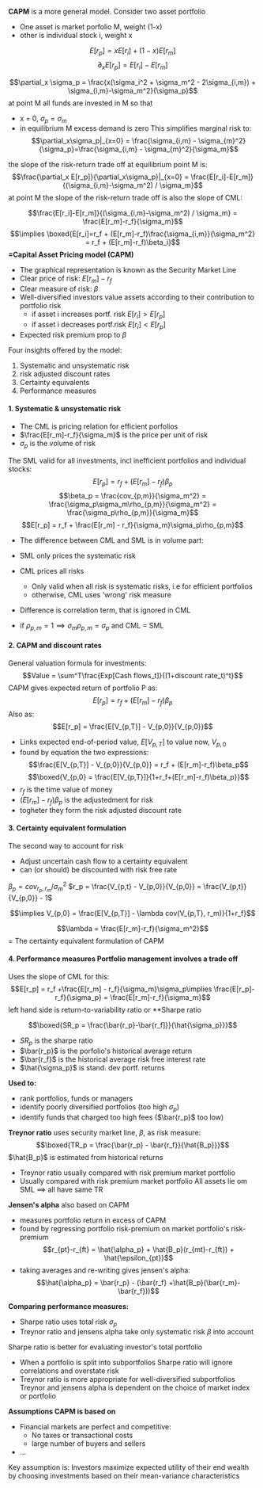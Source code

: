 **CAPM** is a more general model. 
Consider two asset portfolio
- One asset is market porfolio M, weight (1-x)
- other is individual stock i, weight x

$$E[r_p] = xE[r_i] + (1-x)E[r_m]$$
$$\partial_x E[r_p] = E[r_i] - E[r_m]$$

$$\partial_x \sigma_p = \frac{x(\sigma_i^2 + \sigma_m^2 - 2\sigma_{i,m}) + \sigma_{i,m}-\sigma_m^2}{\sigma_p}$$
at point M all funds are invested in M so that 
- x = 0, $\sigma_p = \sigma_m$
- in equilibrium M excess demand is zero
This simplifies marginal risk to:
$$\partial_x\sigma_p|_{x=0} = \frac{\sigma_{i,m} - \sigma_{m}^2}{\sigma_p}=\frac{\sigma_{i,m} - \sigma_{m}^2}{\sigma_m}$$

the slope of the risk-return trade off at equilibrium point M is:
$$\frac{\partial_x E[r_p]}{\partial_x\sigma_p}|_{x=0} = \frac{E[r_i]-E[r_m]}{(\sigma_{i,m}-\sigma_m^2) / \sigma_m}$$
at point M the slope of the risk-return trade off is also the slope of CML:

$$\frac{E[r_i]-E[r_m]}{(\sigma_{i,m}-\sigma_m^2) / \sigma_m} = \frac{E[r_m]-r_f}{\sigma_m}$$
$$\implies \boxed{E[r_i]=r_f + (E[r_m]-r_f)\frac{\sigma_{i,m}}{\sigma_m^2} = r_f + (E[r_m]-r_f)\beta_i}$$
**=Capital Asset Pricing model (CAPM)**
- The graphical representation is known as the Security Market Line
- Clear price of risk: $E[r_m]-r_f$
- Clear measure of risk: $\beta$
- Well-diversified investors value assets according to their contribution to portfolio risk
	- if asset i increases portf. risk $E[r_i] > E[r_p]$
	- if asset i decreases portf.risk $E[r_i] < E[r_p]$
- Expected risk premium prop to $\beta$

Four insights offered by the model:
1. Systematic and unsystematic risk
2. risk adjusted discount rates
3. Certainty equivalents
4. Performance measures

#### 1. Systematic & unsystematic risk

- The CML is pricing relation for efficient porfolios
- $\frac{E[r_m]-r_f}{\sigma_m}$ is the price per unit of risk
- $\sigma_p$ is the volume of risk

The SML valid for all investments, incl inefficient portfolios and individual stocks:
$$E[r_p] = r_f + (E[r_m]-r_f)\beta_p$$
$$\beta_p = \frac{cov_{p,m}}{\sigma_m^2} = \frac{\sigma_p\sigma_m\rho_{p,m}}{\sigma_m^2} = \frac{\sigma_p\rho_{p,m}}{\sigma_m}$$
$$E[r_p] = r_f + \frac{E[r_m] - r_f}{\sigma_m}\sigma_p\rho_{p,m}$$
- The difference between CML and SML is in volume part:
- SML only prices the systematic risk
- CML prices all risks 
	- Only valid when all risk is systematic risks, i.e for efficient portfolios
	- otherwise, CML uses 'wrong' risk measure

- Difference is correlation term, that is ignored in CML
- if $\rho_{p,m}=1 \implies \sigma_m\rho_{p,m}=\sigma_p$ and CML = SML

#### 2. CAPM and discount rates
General valuation formula for investments:
$$Value = \sum^T\frac{Exp[Cash flows_t]}{(1+discount rate_t)^t}$$
CAPM gives expected return of portfolio P as:
$$E[r_p] = r_f + (E[r_m]-r_f)\beta_p$$
Also as:
$$E[r_p] = \frac{E[V_{p,T}] - V_{p,0}}{V_{p,0}}$$
- Links expected end-of-period value, $E[V_{p,T}]$ to value now, $V_{p,0}$
- found by equation the two expressions:
$$\frac{E[V_{p,T}] - V_{p,0}}{V_{p,0}} = r_f + (E[r_m]-r_f)\beta_p$$
$$\boxed{V_{p,0} = \frac{E[V_{p,T}]}{1+r_f+(E[r_m]-r_f)\beta_p}}$$
- $r_f$ is the time value of money
- $(E[r_m]-r_f)\beta_p$ is the adjustedment for risk
- togheter they form the risk adjusted discount rate


#### 3. Certainty equivalent formulation
The second way to account for risk
- Adjust uncertain cash flow to a certainty equivalent
- can (or should) be discounted with risk free rate

$\beta_p = cov_{r_p, r_m}/\sigma_m^2$
$r_p = \frac{V_{p,t} - V_{p,0}}{V_{p,0}} = \frac{V_{p,t}}{V_{p,0}} - 1$

$$\implies V_{p,0} = \frac{E[V_{p,T}] - \lambda cov(V_{p,T}, r_m)}{1+r_f}$$

$$\lambda = \frac{E[r_m]-r_f}{\sigma_m^2}$$
= The certainty equivalent formulation of CAPM

#### 4. Performance measures Portfolio management involves a trade off

Uses the slope of CML for this:
$$E[r_p] = r_f +\frac{E[r_m] - r_f}{\sigma_m}\sigma_p\implies \frac{E[r_p]-r_f}{\sigma_p} = \frac{E[r_m]-r_f}{\sigma_m}$$
left hand side is return-to-variability ratio or **Sharpe ratio

$$\boxed{SR_p = \frac{\bar{r_p}-\bar{r_f]}}{\hat{\sigma_p}}}$$
- $SR_p$ is the sharpe ratio
- $\bar{r_p}$ is the porfolio's historical average return
- $\bar{r_f}$ is the historical average risk free interest rate
- $\hat{\sigma_p}$ is stand. dev portf. returns

**Used to:**
- rank portfolios, funds or managers
- identify poorly diversified portfolios (too high $\sigma_p$)
- identify funds that charged too high fees ($\bar{r_p}$ too low)


**Treynor ratio**
uses security market line, $\beta$, as risk measure:
$$\boxed{TR_p = \frac{\bar{r_p} - \bar{r_f}}{\hat{B_p}}}$$
$\hat{B_p}$ is estimated from historical returns

- Treynor ratio usually compared with risk premium market portfolio
- Usually compared with risk premium market portfolio
All assets lie om SML $\implies$ all have same TR

**Jensen's alpha**
also based on CAPM
- measures portfolio return in excess of CAPM
- found by regressing portfolio risk-premium on market portfolio's risk-premium
$$r_{pt}-r_{ft} = \hat{\alpha_p} + \hat{B_p}(r_{mt}-r_{ft}) + \hat{\epsilon_{pt}}$$
- taking averages and re-writing gives jensen's alpha:
$$\hat{\alpha_p} = \bar{r_p} - (\bar{r_f} +\hat{B_p}(\bar{r_m}-\bar{r_f}))$$

**Comparing performance measures:**
- Sharpe ratio uses total risk $\sigma_p$
- Treynor ratio and jensens alpha take only systematic risk $\beta$ into account

Sharpe ratio is better for evaluating investor's total portfolio
- When a portfolio is split into subportfolios Sharpe ratio will ignore correlations and overstate risk
- Treynor ratio is more appropriate for well-diversified subportfolios
Treynor and jensens alpha is dependent on the choice of market index or portfolio


**Assumptions CAPM is based on**
- Financial markets are perfect and competitive:
	- No taxes or transactional costs
	- large number of buyers and sellers
- ...

Key assumption is:
	Investors maximize expected utility of their end wealth by choosing investments based on their mean-variance characteristics
